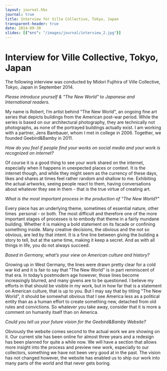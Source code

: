 ```yaml
---
layout: journal.hbs
journal: true
title: Interview for Ville Collective, Tokyo, Japan
transparent-header: true
date: 2014-09-30
slides: [{"src": "/images/journal/interview_2.jpg"}]
---
```


# Interview for Ville Collective, Tokyo, Japan

The following interview was conducted by Midori Fujihira of Ville Collective, Tokyo, Japan in September 2014.

*Please introduce yourself & "The New World" to Japanese and International readers.*

My name is Robert, I’m artist behind "The New World", an ongoing fine art series that depicts buildings from the American post-war period. While the series is based on our architectural photography, they are technically not photographs, as none of the portrayed buildings actually exist. I am working with a partner, Jens Bambauer, whom I met in college in 2006. Together, we founded Geebird&Bamby in 2011.

*How do you feel if people find your works on social media and your work is recognized on internet?*

Of course it is a good thing to see your work shared on the internet, especially when it happens in unexpected places or context. It is the internet though, and while they might seem as the currency of these days, likes and shares at times feel rather random and shallow to me. Exhibiting the actual artworks, seeing people react to them, having conversations about whatever they see in them - that is the true virtue of creating art.

*What is the most important process in the production of "The New World?"*

Every piece has an underlying theme, sometimes of essential nature, other times  personal - or both. The most difficult and therefore one of the more important stages of processes is to embody that theme in a fairly mundane building. Whether it is making a bold statement on its facade or confining something inside. Many creative decisions, the obvious and the not so obvious, are led by that intent. It is a fine line between giving the building a story to tell, but at the same time, making it keep a secret. And as with all things in life, you do not always succeed.

*Based in Germany, what’s your view on American culture and history?*

Growing up in West Germany, the lines were drawn pretty clear for a cold war kid and it is fair to say that "The New World" is in part reminiscent of that era. In today’s postmodern age however, those lines become increasingly blurred, and many givens are to be questioned. I believe my efforts in that should be visible in my work, but in how far that is a statement on American culture, that is up to you. But I may say that by titling "The New World", it should be somewhat obvious that I see America less as a political entity than as a human effort to create something new, detached from old rules and convictions. So whatever you take away, consider that it is more a comment on humanity itself than on America.

*Could you tell us your future vision for the Geebird&Bamby Website?*

Obviously the website comes second to the actual work we are showing on it. Our current site has been online for almost three years and a redesign has been planned for quite a while now. We will have a section that allows more insight into the process and preview new work, especially to our collectors, something we have not been very good at in the past. The vision has not changed however, the website has enabled us to ship our work into many parts of the world and that never gets boring.